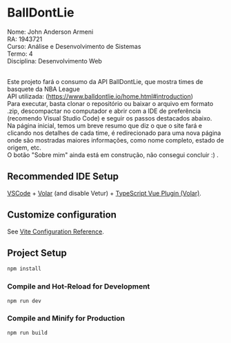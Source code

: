 # BallDontLie

Nome: John Anderson Armeni</br>
RA: 1943721</br>
Curso: Análise e Desenvolvimento de Sistemas</br>
Termo: 4</br>
Disciplina: Desenvolvimento Web</br>
</br>

Este projeto fará o consumo da API BallDontLie, que mostra times de basquete da NBA League</br>
API utilizada: (https://www.balldontlie.io/home.html#introduction)</br>
Para executar, basta clonar o repositório ou baixar o arquivo em formato .zip, descompactar no computador e abrir com a IDE de preferência (recomendo Visual Studio Code) e seguir os passos destacados abaixo. </br>
Na página inicial, temos um breve resumo que diz o que o site fará e clicando nos detalhes de cada time, é redirecionado para uma nova página onde são mostradas maiores informações, como nome completo, estado de origem, etc. </br>
O botão "Sobre mim" ainda está em construção, não consegui concluir :) . </br>



## Recommended IDE Setup

[VSCode](https://code.visualstudio.com/) + [Volar](https://marketplace.visualstudio.com/items?itemName=Vue.volar) (and disable Vetur) + [TypeScript Vue Plugin (Volar)](https://marketplace.visualstudio.com/items?itemName=Vue.vscode-typescript-vue-plugin).

## Customize configuration

See [Vite Configuration Reference](https://vitejs.dev/config/).

## Project Setup

```sh
npm install
```

### Compile and Hot-Reload for Development

```sh
npm run dev
```

### Compile and Minify for Production

```sh
npm run build
```
